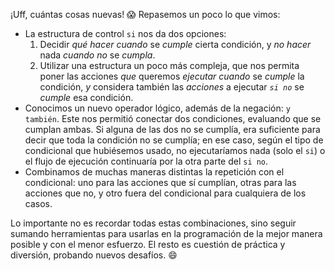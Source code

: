 ¡Uff, cuántas cosas nuevas! :scream: Repasemos un poco lo que vimos:

* La estructura de control `si` nos da dos opciones:
  1. Decidir _qué hacer cuando_ se _cumple_ cierta condición, y _no hacer_ nada _cuando no_ se _cumpla_. 
  2. Utilizar una estructura un poco más compleja, que nos permita poner las acciones _que_ queremos _ejecutar cuando_ se _cumple_ la condición, _y_ considera también las _acciones_ a ejecutar _`si no`_ se _cumple_ esa condición. 
* Conocimos un nuevo operador lógico, además de la negación: `y también`. Este nos permitió conectar dos condiciones, evaluando que se cumplan ambas. Si alguna de las dos no se cumplía, era suficiente para decir que toda la condición no se cumplía; en ese caso, según el tipo de condicional que hubiésemos usado, no ejecutaríamos nada (solo el `si`) o el flujo de ejecución continuaría por la otra parte del `si no`. 
* Combinamos de muchas maneras distintas la repetición con el condicional: uno para las acciones que sí cumplían, otras para las acciones que no, y otro fuera del condicional para cualquiera de los casos.

Lo importante no es recordar todas estas combinaciones, sino seguir sumando herramientas para usarlas en la programación de la mejor manera posible y con el menor esfuerzo. El resto es cuestión de práctica y diversión, probando nuevos desafíos. :smile: